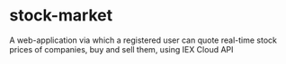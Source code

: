 # stock-market
A web-application via which a registered user can quote real-time stock prices of companies, buy and sell them, using IEX Cloud API

